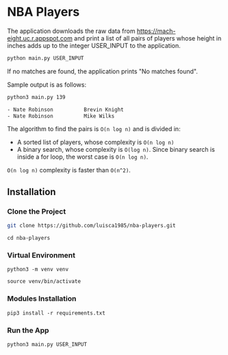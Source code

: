 # NBA Players

The application downloads the raw data from https://mach-eight.uc.r.appspot.com and print a list of all pairs of players whose height in inches adds up to the integer USER_INPUT to the application. 
```bash
python main.py USER_INPUT
```
If no matches are found, the application prints "No matches found".

Sample output is as follows:
```bash
python3 main.py 139
```
```bash
- Nate Robinson          Brevin Knight
- Nate Robinson          Mike Wilks
```

The algorithm to find the pairs is `O(n log n)` and is divided in:
- A sorted list of players, whose complexity is `O(n log n)`
- A binary search, whose complexity is `O(log n)`. Since binary search is inside a for loop, the worst case is `O(n log n)`.


`O(n log n)` complexity is faster than `O(n^2)`.

## Installation
### Clone the Project
````bash
git clone https://github.com/luisca1985/nba-players.git
````
````
cd nba-players
````

### Virtual Environment
````
python3 -m venv venv
````
````
source venv/bin/activate

````
### Modules Installation
````
pip3 install -r requirements.txt
````
### Run the App
````
python3 main.py USER_INPUT
````
